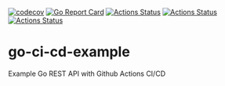 [![codecov](https://codecov.io/gh/dannysievers/go-github-actions/branch/master/graph/badge.svg)](https://codecov.io/gh/dannysievers/go-github-actions)
[![Go Report Card](https://goreportcard.com/badge/dannysievers/go-github-actions)](https://goreportcard.com/report/dannysievers/go-github-actions)
[![Actions Status](https://github.com/dannysievers/go-github-actions/workflows/Lint%20and%20Test/badge.svg)](https://github.com/dannysievers/go-github-actions/actions)
[![Actions Status](https://github.com/dannysievers/go-github-actions/workflows/Build%2C%20Push%2C%20and%20Deploy/badge.svg)](https://github.com/dannysievers/go-github-actions/actions)
[![Actions Status](https://github.com/dannysievers/go-github-actions/workflows/Release/badge.svg)](https://github.com/dannysievers/go-github-actions/actions)
# go-ci-cd-example
Example Go REST API with Github Actions CI/CD
